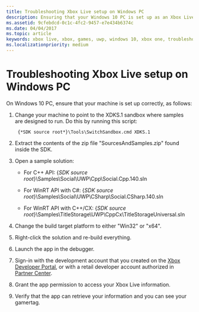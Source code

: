 ```yaml
---
title: Troubleshooting Xbox Live setup on Windows PC
description: Ensuring that your Windows 10 PC is set up as an Xbox Live development environment.
ms.assetid: 9cfebdcd-0c1c-4fc2-9457-e7e434b6374c
ms.date: 04/04/2017
ms.topic: article
keywords: xbox live, xbox, games, uwp, windows 10, xbox one, troubleshoot
ms.localizationpriority: medium
---
```


# Troubleshooting Xbox Live setup on Windows PC

On Windows 10 PC, ensure that your machine is set up correctly, as follows:

1. Change your machine to point to the XDKS.1 sandbox where samples are designed to run.
   Do this by running this script:

        {*SDK source root*}\Tools\SwitchSandbox.cmd XDKS.1

1. Extract the contents of the zip file "SourcesAndSamples.zip" found inside the SDK.

1. Open a sample solution:

    * For C++ API: {*SDK source root*}\Samples\Social\UWP\Cpp\Social.Cpp.140.sln

    * For WinRT API with C#: {*SDK source root*}\Samples\Social\UWP\CSharp\Social.CSharp.140.sln

    * For WinRT API with C++/CX:  {*SDK source root*}\Samples\TitleStorage\UWP\CppCx\TitleStorageUniversal.sln

1. Change the build target platform to either "Win32" or "x64".

1. Right-click the solution and re-build everything.

1. Launch the app in the debugger.

1. Sign-in with the development account that you created on the [Xbox Developer Portal](https://xdp.xboxlive.com), or with a retail developer account authorized in [Partner Center](https://partner.microsoft.com/dashboard).

1. Grant the app permission to access your Xbox Live information.

1. Verify that the app can retrieve your information and you can see your gamertag.
